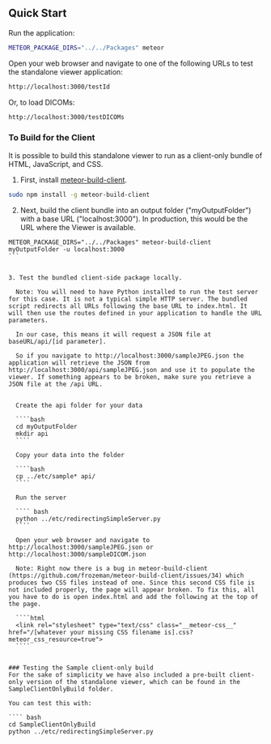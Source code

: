 ## Quick Start

Run the application:

```bash
METEOR_PACKAGE_DIRS="../../Packages" meteor
```

Open your web browser and navigate to one of the following URLs to test the standalone viewer application:

```bash
http://localhost:3000/testId
```

Or, to load DICOMs:
```bash
http://localhost:3000/testDICOMs
```

### To Build for the Client

It is possible to build this standalone viewer to run as a client-only bundle of HTML, JavaScript, and CSS.

1. First, install [meteor-build-client](https://github.com/frozeman/meteor-build-client).

  ```bash
  sudo npm install -g meteor-build-client
  ````

2. Next, build the client bundle into an output folder ("myOutputFolder") with a base URL ("localhost:3000"). In production, this would be the URL where the Viewer is available.

  ````
  METEOR_PACKAGE_DIRS="../../Packages" meteor-build-client myOutputFolder -u localhost:3000
  ```


3. Test the bundled client-side package locally.

    Note: You will need to have Python installed to run the test server for this case. It is not a typical simple HTTP server. The bundled script redirects all URLs following the base URL to index.html. It will then use the routes defined in your application to handle the URL parameters.

    In our case, this means it will request a JSON file at baseURL/api/[id parameter].

    So if you navigate to http://localhost:3000/sampleJPEG.json the application will retrieve the JSON from http://localhost:3000/api/sampleJPEG.json and use it to populate the viewer. If something appears to be broken, make sure you retrieve a JSON file at the /api URL.


    Create the api folder for your data

    ````bash
    cd myOutputFolder
    mkdir api
    ````

    Copy your data into the folder

    ````bash
    cp ../etc/sample* api/
    ````

    Run the server

    ```` bash
    python ../etc/redirectingSimpleServer.py
    ````

    Open your web browser and navigate to http://localhost:3000/sampleJPEG.json or http://localhost:3000/sampleDICOM.json

    Note: Right now there is a bug in meteor-build-client (https://github.com/frozeman/meteor-build-client/issues/34) which produces two CSS files instead of one. Since this second CSS file is not included properly, the page will appear broken. To fix this, all you have to do is open index.html and add the following at the top of the page.

    ````html
    <link rel="stylesheet" type="text/css" class="__meteor-css__" href="/[whatever your missing CSS filename is].css?meteor_css_resource=true">
    ````


### Testing the Sample client-only build
For the sake of simplicity we have also included a pre-built client-only version of the standalone viewer, which can be found in the SampleClientOnlyBuild folder.

You can test this with:

  ```` bash
  cd SampleClientOnlyBuild
  python ../etc/redirectingSimpleServer.py
  ````
